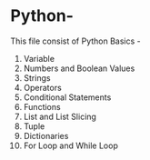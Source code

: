 # Python-
This file consist of Python Basics - 
1. Variable
2. Numbers and Boolean Values
3. Strings
4. Operators
5. Conditional Statements
7. Functions
8. List and List Slicing
9. Tuple
10. Dictionaries
11. For Loop and While Loop
